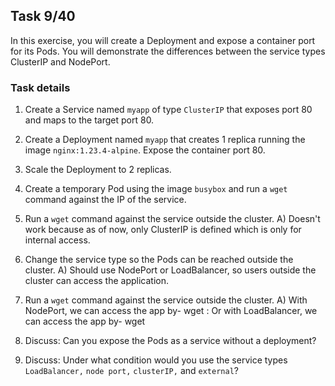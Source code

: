 ## Task 9/40
In this exercise, you will create a Deployment and expose a container port for its Pods. You will demonstrate the differences between the service types ClusterIP and NodePort.

### Task details
1. Create a Service named `myapp` of type `ClusterIP` that exposes port 80 and maps to the target port 80.
2. Create a Deployment named `myapp` that creates 1 replica running the image `nginx:1.23.4-alpine`. Expose the container port 80.
3. Scale the Deployment to 2 replicas.
4. Create a temporary Pod using the image `busybox` and run a `wget` command against the IP of the service.
5. Run a `wget` command against the service outside the cluster.
A) Doesn't work because as of now, only ClusterIP is defined which is only for internal access.

6. Change the service type so the Pods can be reached outside the cluster.
A) Should use NodePort or LoadBalancer, so users outside the cluster can access the application.

7. Run a `wget` command against the service outside the cluster.
A) With NodePort, we can access the app by- wget <EXTERNAL-IP>:<NODE-PORT>
Or with LoadBalancer, we can access the app by- wget <LOADBALANCER-EXTERNAL-IP>

8. Discuss: Can you expose the Pods as a service without a deployment?
9. Discuss: Under what condition would you use the service types `LoadBalancer,` `node port,` `clusterIP,` and `external`?